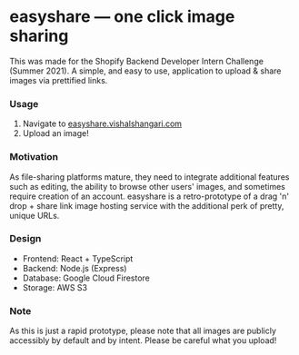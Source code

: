 # easyshare &mdash; one click image sharing

This was made for the Shopify Backend Developer Intern Challenge (Summer 2021). A simple, and easy to use, application to upload & share images via prettified links.

### Usage

1.  Navigate to [easyshare.vishalshangari.com](https://easyshare.vishalshangari.com/)
2.  Upload an image!

### Motivation

As file-sharing platforms mature, they need to integrate additional features such as editing, the ability to browse other users' images, and sometimes require creation of an account. easyshare is a retro-prototype of a drag 'n' drop + share link image hosting service with the additional perk of pretty, unique URLs.

### Design

- Frontend: React + TypeScript
- Backend: Node.js (Express)
- Database: Google Cloud Firestore
- Storage: AWS S3

### Note

As this is just a rapid prototype, please note that all images are publicly accessibly by default and by intent. Please be careful what you upload!
